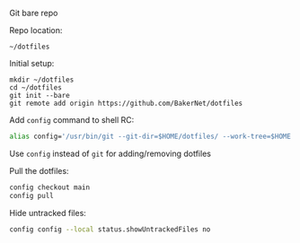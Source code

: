 Git bare repo

Repo location:
```
~/dotfiles
```

Initial setup:
```
mkdir ~/dotfiles
cd ~/dotfiles
git init --bare
git remote add origin https://github.com/BakerNet/dotfiles
```

Add `config` command to shell RC:
```bash
alias config='/usr/bin/git --git-dir=$HOME/dotfiles/ --work-tree=$HOME'
```
Use `config` instead of `git` for adding/removing dotfiles

Pull the dotfiles:
```bash
config checkout main
config pull
```

Hide untracked files:
```bash
config config --local status.showUntrackedFiles no
```
